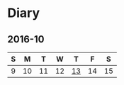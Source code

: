 # Diary

## 2016-10

| S | M | T | W | T | F | S |
|:-:|:-:|:-:|:-:|:-:|:-:|:-:|
| 9 | 10 | 11 | 12 | [13](2016/2016-10-13.markdown) | 14 | 15 |
